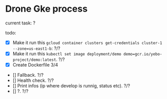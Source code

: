 # Drone Gke process
current task: ?

todo:
- [x] Make it run this `gcloud container clusters get-credentials cluster-1 --zone=us-east1-b`: ?/?
- [x] Make it run this `kubectl set image deployment/demo demo=gcr.io/yebo-project/demo:latest`. ?/?
- [x] Create Dockerfile 3/4
- [] Fallback. ?/?
- [] Health check. ?/?
- [] Print infos (ip where develop is runnig, status etc). ?/?
- [] ?. ?/?

